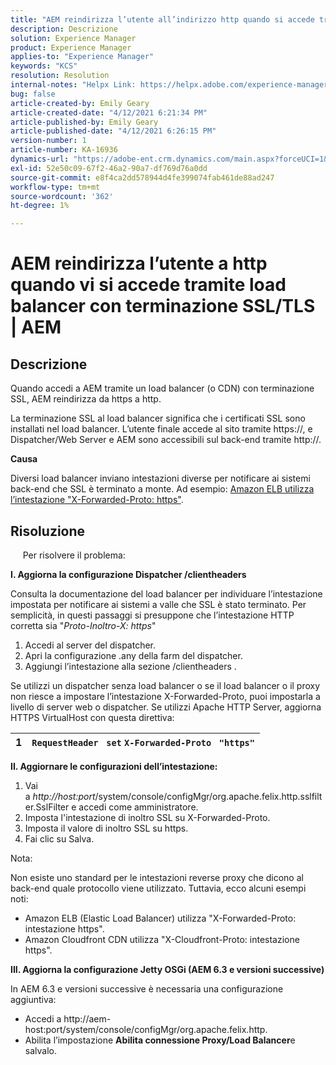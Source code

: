```yaml
---
title: "AEM reindirizza l’utente all’indirizzo http quando si accede tramite load balancer con terminazione SSL/TLS | AEM"
description: Descrizione
solution: Experience Manager
product: Experience Manager
applies-to: "Experience Manager"
keywords: "KCS"
resolution: Resolution
internal-notes: "Helpx Link: https://helpx.adobe.com/experience-manager/kb/AEM-redirecting-back-to-http-on-accessed-via-SSL-terminated-Load-Balancer.html"
bug: false
article-created-by: Emily Geary
article-created-date: "4/12/2021 6:21:34 PM"
article-published-by: Emily Geary
article-published-date: "4/12/2021 6:26:15 PM"
version-number: 1
article-number: KA-16936
dynamics-url: "https://adobe-ent.crm.dynamics.com/main.aspx?forceUCI=1&pagetype=entityrecord&etn=knowledgearticle&id=684ec8e8-bb9b-eb11-b1ac-000d3a3680d8"
exl-id: 52e50c09-67f2-46a2-90a7-df769d76a0dd
source-git-commit: e8f4ca2dd578944d4fe399074fab461de88ad247
workflow-type: tm+mt
source-wordcount: '362'
ht-degree: 1%

---
```


# AEM reindirizza l’utente a http quando vi si accede tramite load balancer con terminazione SSL/TLS | AEM

## Descrizione


Quando accedi a AEM tramite un load balancer (o CDN) con terminazione SSL, AEM reindirizza da https a http.

La terminazione SSL al load balancer significa che i certificati SSL sono installati nel load balancer. L’utente finale accede al sito tramite https://, e Dispatcher/Web Server e AEM sono accessibili sul back-end tramite http://.



<b>Causa</b>

Diversi load balancer inviano intestazioni diverse per notificare ai sistemi back-end che SSL è terminato a monte. Ad esempio: [Amazon ELB utilizza l’intestazione &quot;X-Forwarded-Proto: https&quot;](https://docs.aws.amazon.com/elasticloadbalancing/latest/classic/x-forwarded-headers.html#x-forwarded-proto).


## Risoluzione


&#x200B; &#x200B; &#x200B; &#x200B; &#x200B; Per risolvere il problema:

<b>I. Aggiorna la configurazione Dispatcher /clientheaders</b>

Consulta la documentazione del load balancer per individuare l’intestazione impostata per notificare ai sistemi a valle che SSL è stato terminato. Per semplicità, in questi passaggi si presuppone che l’intestazione HTTP corretta sia &quot;*Proto-Inoltro-X: https*&quot;

1. Accedi al server del dispatcher.
2. Apri la configurazione .any della farm del dispatcher.
3. Aggiungi l’intestazione alla sezione /clientheaders .


Se utilizzi un dispatcher senza load balancer o se il load balancer o il proxy non riesce a impostare l’intestazione X-Forwarded-Proto, puoi impostarla a livello di server web o dispatcher. Se utilizzi Apache HTTP Server, aggiorna HTTPS VirtualHost con questa direttiva:


| 1 | `RequestHeader ` `set` `X-Forwarded-Proto ` `"https"` |
| --- | --- |


<b>II. Aggiornare le configurazioni dell’intestazione:</b>

1. Vai a *http://host:port*/system/console/configMgr/org.apache.felix.http.sslfilter.SslFilter e accedi come amministratore.
2. Imposta l&#39;intestazione di inoltro SSL su X-Forwarded-Proto.
3. Imposta il valore di inoltro SSL su https.
4. Fai clic su Salva.


Nota:

Non esiste uno standard per le intestazioni reverse proxy che dicono al back-end quale protocollo viene utilizzato. Tuttavia, ecco alcuni esempi noti:

- Amazon ELB (Elastic Load Balancer) utilizza &quot;X-Forwarded-Proto: intestazione https&quot;.
- Amazon Cloudfront CDN utilizza &quot;X-Cloudfront-Proto: intestazione https&quot;.


<b>III. Aggiorna la configurazione Jetty OSGi (AEM 6.3 e versioni successive)</b>

In AEM 6.3 e versioni successive è necessaria una configurazione aggiuntiva:

- Accedi a http://aem-host:port/system/console/configMgr/org.apache.felix.http.
- Abilita l’impostazione <b>Abilita connessione Proxy/Load Balancer</b>e salvalo.
